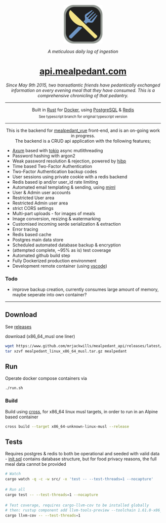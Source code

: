 <p align="center">
 <img src='./.github/logo.svg' width='125px'/>
</p>

<p align="center">
 <em>A meticulous daily log of ingestion</em>
 <h1 align="center">
 <a href='https://api.mealpedant.com/v1/incognito/online' target='_blank' rel='noopener noreferrer'>api.mealpedant.com</a>
  </h1>
</p>

<p align="center"><em>Since May 9th 2015, two transatlantic friends have pedantically exchanged information on every evening meal that they have consumed. This is a comprehensive chronicling of that pedantry.</em></p>
<hr>


<p align="center">
	Built in <a href='https://www.rust-lang.org/' target='_blank' rel='noopener noreferrer'>Rust</a>
	for <a href='https://www.docker.com/' target='_blank' rel='noopener noreferrer'>Docker</a>,
	using <a href='https://www.postgresql.org/' target='_blank' rel='noopener noreferrer'>PostgreSQL</a>
	& <a href='https://www.redis.io/' target='_blank' rel='noopener noreferrer'>Redis</a> 
	<br>
	<sub> See typescript branch for original typescript version</sub>
</p>

<hr>

<p align="center">
	This is the backend for <a href='https://www.github.com/mrjackwills/mealpedant_vue' target='_blank' rel='noopener noreferrer'>mealpedant_vue</a> front-end, and is an on-going work in progress.
	<br>
	The backend is a CRUD api application with the following features;
	<ul>
		<li><a href="https://github.com/tokio-rs/axum" target='_blank' rel='noopener noreferrer'>Axum</a> based with <a href='https://www.tokio.rs' target='_blank' rel='noopener noreferrer'>tokio</a> async mutlithreading</a>
		<li>Password hashing with argon2</li>
		<li>Weak password resolution & rejection, powered by <a href='https://haveibeenpwned.com/' target='_blank' rel='noopener noreferrer'>hibp</a></li>
		<li>Time based Two-Factor Authentication</li>
		<li>Two-Factor Authentication backup codes</li>
		<li>User sessions using private cookie with a redis backend</li>
		<li>Redis based ip and/or user_id rate limiting</li>
		<li>Automated email templating & sending, using <a href='https://mjml.io/' target='_blank' rel='noopener noreferrer'>mjml</a></li>
		<li>User & Admin user accounts</li>
		<li>Restricted User area</li>
		<li>Restricted Admin user area</li>
		<li>strict CORS settings</li>
		<li>Multi-part uploads - for images of meals</li>
		<li>Image conversion, resizing & watermarking</li>
		<li>Customised incoming serde serialization & extraction</li>
		<li>Error tracing</li>
		<li>Redis based cache</li>
		<li>Postgres main data store</li>
		<li>Scheduled automated database backup & encryption</li>
		<li>(attempted complete, ~95% as is) test coverage</li>
		<li>Automated github build step</li>
		<li>Fully Dockerized production environment</li>
		<li>Development remote container (using <a href="https://code.visualstudio.com/docs/remote/containers" target='_blank' rel='noopener noreferrer'>vscode</a>)</li>
	</ul>
<p>

### Todo
+ improve backup creation, currently consumes large amount of memory, maybe seperate into own container?
---

## Download

See <a href="https://github.com/mrjackwills/mealpedant_api/releases" target='_blank' rel='noopener noreferrer'>releases</a>

download (x86_64_musl one liner)

```bash
wget https://www.github.com/mrjackwills/mealpedant_api/releases/latest/download/mealpedant_linux_x86_64_musl.tar.gz &&
tar xzvf mealpedant_linux_x86_64_musl.tar.gz mealpedant
```

## Run

Operate docker compose containers via

```bash
./run.sh
```

### Build

Build using <a href='https://github.com/cross-rs/cross' target='_blank' rel='noopener noreferrer'>cross</a>, for x86_64 linux musl targets, in order to run in an Alpine based container

```bash
cross build --target x86_64-unknown-linux-musl --release
```

## Tests

Requires postgres & redis to both be operational and seeded with valid data - <a href="https://github.com/mrjackwills/mealpedant_api/blob/main/src/database/postgres/init.sql" target='_blank' rel='noopener noreferrer'>init.sql</a> contains database structure, but for food privacy reasons, the full meal data cannot be provided

```bash
# Watch
cargo watch -q -c -w src/ -x 'test -- --test-threads=1 --nocapture'

# Run all 
cargo test -- --test-threads=1 --nocapture

# Test coverage, requires cargo-llvm-cov to be installed globally
# then: rustup component add llvm-tools-preview --toolchain 1.61.0-x86_64-unknown-linux-gnu
cargo llvm-cov -- --test-threads=1
```
